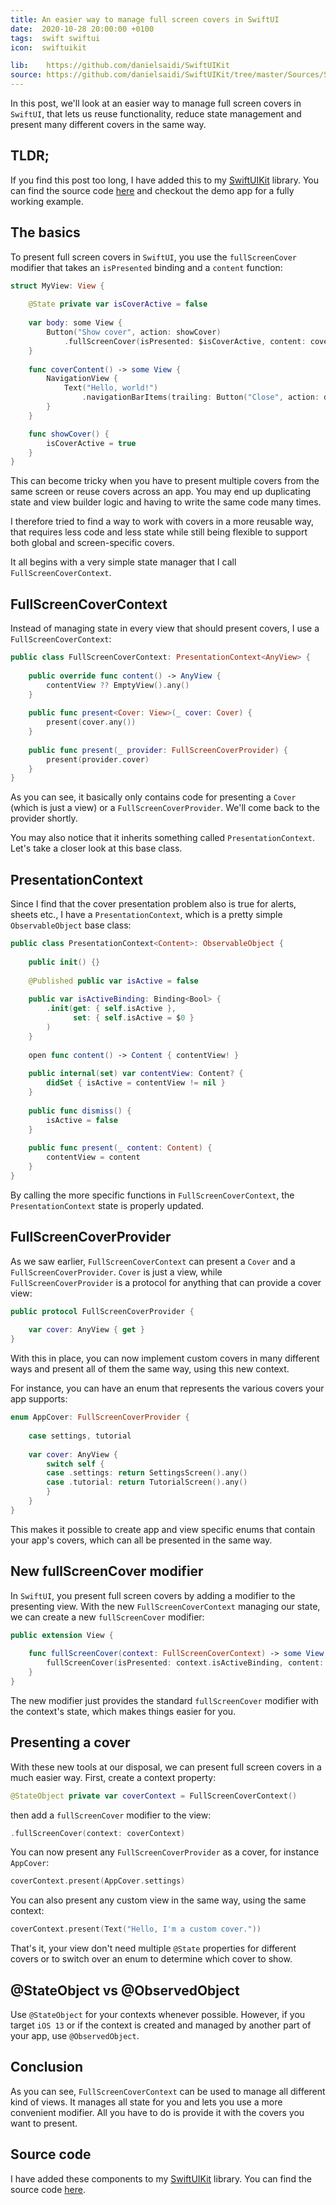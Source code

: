 ```yaml
---
title: An easier way to manage full screen covers in SwiftUI
date:  2020-10-28 20:00:00 +0100
tags:  swift swiftui
icon:  swiftuikit

lib:    https://github.com/danielsaidi/SwiftUIKit
source: https://github.com/danielsaidi/SwiftUIKit/tree/master/Sources/SwiftUIKit/Sheets
---
```


In this post, we'll look at an easier way to manage full screen covers in `SwiftUI`, that lets us reuse functionality, reduce state management and present many different covers in the same way.


## TLDR;

If you find this post too long, I have added this to my [SwiftUIKit]({{page.lib}}) library. You can find the source code [here]({{page.source}}) and checkout the demo app for a fully working example.


## The basics

To present full screen covers in `SwiftUI`, you use the `fullScreenCover` modifier that takes an `isPresented` binding and a `content` function:

```swift
struct MyView: View {
    
    @State private var isCoverActive = false
    
    var body: some View {
        Button("Show cover", action: showCover)
            .fullScreenCover(isPresented: $isCoverActive, content: coverContent)
    }
    
    func coverContent() -> some View {
        NavigationView {
            Text("Hello, world!")
                .navigationBarItems(trailing: Button("Close", action: dismiss))
        }
    }

    func showCover() {
        isCoverActive = true
    }
}
```

This can become tricky when you have to present multiple covers from the same screen or reuse covers across an app. You may end up duplicating state and view builder logic and having to write the same code many times.

I therefore tried to find a way to work with covers in a more reusable way, that requires less code and less state while still being flexible to support both global and screen-specific covers.

It all begins with a very simple state manager that I call `FullScreenCoverContext`.


## FullScreenCoverContext

Instead of managing state in every view that should present covers, I use a `FullScreenCoverContext`:

```swift
public class FullScreenCoverContext: PresentationContext<AnyView> {
    
    public override func content() -> AnyView {
        contentView ?? EmptyView().any()
    }
    
    public func present<Cover: View>(_ cover: Cover) {
        present(cover.any())
    }
    
    public func present(_ provider: FullScreenCoverProvider) {
        present(provider.cover)
    }
}
```

As you can see, it basically only contains code for presenting a `Cover` (which is just a view) or a `FullScreenCoverProvider`. We'll come back to the provider shortly.

You may also notice that it inherits something called `PresentationContext`. Let's take a closer look at this base class.


## PresentationContext

Since I find that the cover presentation problem also is true for alerts, sheets etc., I have a `PresentationContext`, which is a pretty simple `ObservableObject` base class:

```swift
public class PresentationContext<Content>: ObservableObject {
    
    public init() {}
    
    @Published public var isActive = false
    
    public var isActiveBinding: Binding<Bool> {
        .init(get: { self.isActive },
              set: { self.isActive = $0 }
        )
    }
    
    open func content() -> Content { contentView! }
    
    public internal(set) var contentView: Content? {
        didSet { isActive = contentView != nil }
    }
    
    public func dismiss() {
        isActive = false
    }
    
    public func present(_ content: Content) {
        contentView = content
    }
}
```

By calling the more specific functions in `FullScreenCoverContext`, the `PresentationContext` state is properly updated.


## FullScreenCoverProvider

As we saw earlier, `FullScreenCoverContext` can present a `Cover` and a `FullScreenCoverProvider`. `Cover` is just a view, while `FullScreenCoverProvider` is a protocol for anything that can provide a cover view:

```swift
public protocol FullScreenCoverProvider {
    
    var cover: AnyView { get }
}
```

With this in place, you can now implement custom covers in many different ways and present all of them the same way, using this new context.

For instance, you can have an enum that represents the various covers your app supports:

```swift
enum AppCover: FullScreenCoverProvider {
    
    case settings, tutorial
    
    var cover: AnyView {
        switch self {
        case .settings: return SettingsScreen().any()
        case .tutorial: return TutorialScreen().any()
        }
    }
}
```

This makes it possible to create app and view specific enums that contain your app's covers, which can all be presented in the same way.


## New fullScreenCover modifier

In `SwiftUI`, you present full screen covers by adding a modifier to the presenting view. With the new `FullScreenCoverContext` managing our state, we can create a new `fullScreenCover` modifier:

```swift
public extension View {
    
    func fullScreenCover(context: FullScreenCoverContext) -> some View {
        fullScreenCover(isPresented: context.isActiveBinding, content: context.content)
    }
}
```

The new modifier just provides the standard `fullScreenCover` modifier with the context's state, which makes things easier for you.


## Presenting a cover

With these new tools at our disposal, we can present full screen covers in a much easier way. First, create a context property:

```swift
@StateObject private var coverContext = FullScreenCoverContext()
```

then add a `fullScreenCover` modifier to the view:

```swift
.fullScreenCover(context: coverContext)
```

You can now present any `FullScreenCoverProvider` as a cover, for instance `AppCover`:

```swift
coverContext.present(AppCover.settings)
```

You can also present any custom view in the same way, using the same context:

```swift
coverContext.present(Text("Hello, I'm a custom cover."))
```

That's it, your view don't need multiple `@State` properties for different covers or to switch over an enum to determine which cover to show.


## @StateObject vs @ObservedObject

Use `@StateObject` for your contexts whenever possible. However, if you target `iOS 13` or if the context is created and managed by another part of your app, use `@ObservedObject`.


## Conclusion

As you can see, `FullScreenCoverContext` can be used to manage all different kind of views. It manages all state for you and lets you use a more convenient modifier. All you have to do is provide it with the covers you want to present.


## Source code

I have added these components to my [SwiftUIKit]({{page.lib}}) library. You can find the source code [here]({{page.source}}).
